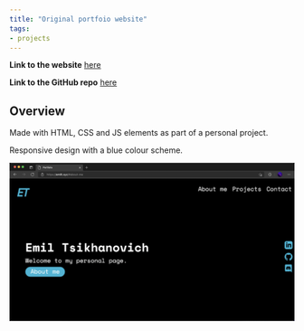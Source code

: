```yaml
---
title: "Original portfoio website"
tags:
- projects
---
```


**Link to the website** [here](https://emiltsi.github.io/)

**Link to the GitHub repo** [here](https://github.com/emiltsi/emiltsi.github.io/)

## Overview

Made with HTML, CSS and JS elements as part of a personal project.

Responsive design with a blue colour scheme.

![Image of website](/emil/images/emiltsi.png)

